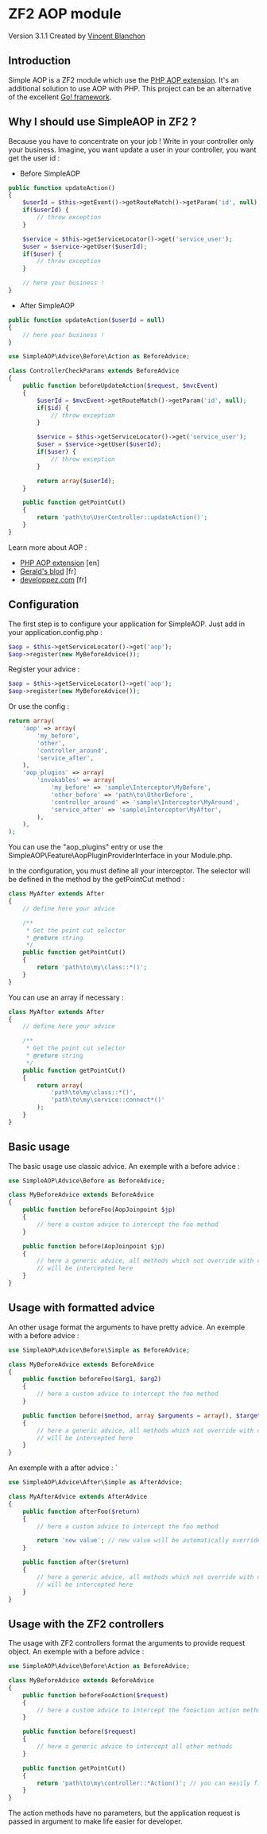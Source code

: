 ZF2 AOP module
============

Version 3.1.1 Created by [Vincent Blanchon](http://developpeur-zend-framework.fr/)

Introduction
------------

Simple AOP is a ZF2 module which use the [PHP AOP extension](https://github.com/AOP-PHP/AOP).
It's an additional solution to use AOP with PHP. This project can be an alternative of the excellent [Go! framework](https://github.com/lisachenko/go-aop-php).

Why I should use SimpleAOP in ZF2 ?
------------

Because you have to concentrate on your job !
Write in your controller only your business. Imagine, you want update a user in your controller, you want get the user id :

* Before SimpleAOP

```php
public function updateAction()
{
    $userId = $this->getEvent()->getRouteMatch()->getParam('id', null);
    if($userId) {
        // throw exception
    }

    $service = $this->getServiceLocator()->get('service_user');
    $user = $service->getUser($userId);
    if($user) {
        // throw exception
    }

    // here your business !
}
```

* After SimpleAOP

```php
public function updateAction($userId = null)
{
    // here your business !
}

```

```php
use SimpleAOP\Advice\Before\Action as BeforeAdvice;

class ControllerCheckParams extends BeforeAdvice
{
    public function beforeUpdateAction($request, $mvcEvent)
    {
        $userId = $mvcEvent->getRouteMatch()->getParam('id', null);
        if($id) {
            // throw exception
        }

        $service = $this->getServiceLocator()->get('service_user');
        $user = $service->getUser($userId);
        if($user) {
            // throw exception
        }

        return array($userId);
    }

    public function getPointCut()
    {
        return 'path\to\UserController::updateAction()'; 
    }
}

```
Learn more about AOP :
* [PHP AOP extension](https://github.com/AOP-PHP/AOP) [en]
* [Gerald's blod](http://www.croes.org/gerald/blog/aop-php-programmation-orientee-aspect/822/) [fr]
* [developpez.com](http://www.developpez.com/actu/46202/AOP-PHP-la-programmation-orientee-aspect-en-PHP-une-nouvelle-extension-PECL-est-disponible/) [fr]

Configuration
------------

The first step is to configure your application for SimpleAOP. Just add in your application.config.php :

```php
$aop = $this->getServiceLocator()->get('aop');
$aop->register(new MyBeforeAdvice());
```


Register your advice :

```php
$aop = $this->getServiceLocator()->get('aop');
$aop->register(new MyBeforeAdvice());
```

Or use the config :

```php
return array(
    'aop' => array(
        'my_before',
        'other',
        'controller_around',
        'service_after',
    ),
    'aop_plugins' => array(
        'invokables' => array(
            'my_before' => 'sample\Interceptor\MyBefore',
            'other_before' => 'path\to\OtherBefore',
            'controller_around' => 'sample\Interceptor\MyAround',
            'service_after' => 'sample\Interceptor\MyAfter',
        ),
    ),
);
```

You can use the "aop_plugins" entry or use the SimpleAOP\Feature\AopPluginProviderInterface in your Module.php.

In the configuration, you must define all your interceptor. The selector will be defined in the method by the getPointCut method :

```php
class MyAfter extends After
{
    // define here your advice

    /**
     * Get the point cut selector
     * @return string
     */
    public function getPointCut()
    {
        return 'path\to\my\class::*()';
    }
}
```

You can use an array if necessary :

```php
class MyAfter extends After
{
    // define here your advice

    /**
     * Get the point cut selector
     * @return string
     */
    public function getPointCut()
    {
        return array(
            'path\to\my\class::*()',
            'path\to\my\service::connect*()'
        );
    }
}
```

Basic usage
------------

The basic usage use classic advice. An exemple
with a before advice :

```php
use SimpleAOP\Advice\Before as BeforeAdvice;

class MyBeforeAdvice extends BeforeAdvice
{
    public function beforeFoo(AopJoinpoint $jp)
    {
        // here a custom advice to intercept the foo method
    }

    public function before(AopJoinpoint $jp)
    {
        // here a generic advice, all methods which not override with custom interceptor
        // will be intercepted here
    }
}
```

Usage with formatted advice
------------

An other usage format the arguments to have pretty advice. An exemple
with a before advice :

```php
use SimpleAOP\Advice\Before\Simple as BeforeAdvice;

class MyBeforeAdvice extends BeforeAdvice
{
    public function beforeFoo($arg1, $arg2)
    {
        // here a custom advice to intercept the foo method
    }

    public function before($method, array $arguments = array(), $target = null)
    {
        // here a generic advice, all methods which not override with custom interceptor
        // will be intercepted here
    }
}
```

An exemple with a after advice :
`
```php
use SimpleAOP\Advice\After\Simple as AfterAdvice;

class MyAfterAdvice extends AfterAdvice
{
    public function afterFoo($return)
    {
        // here a custom advice to intercept the foo method

        return 'new value'; // new value will be automatically override the foo() returned value
    }

    public function after($return)
    {
        // here a generic advice, all methods which not override with custom interceptor
        // will be intercepted here
    }
}
```

Usage with the ZF2 controllers
------------

The usage with ZF2 controllers format the arguments to provide request object. An exemple
with a before advice :

```php
use SimpleAOP\Advice\Before\Action as BeforeAdvice;

class MyBeforeAdvice extends BeforeAdvice
{
    public function beforeFooAction($request)
    {
        // here a custom advice to intercept the fooaction action method
    }

    public function before($request)
    {
        // here a generic advice to intercept all other methods
    }

    public function getPointCut()
    {
        return 'path\to\my\controller::*Action()'; // you can easily filter by action
    }
}
```

The action methods have no parameters, but the application request is passed in 
argument to make life easier for developer.